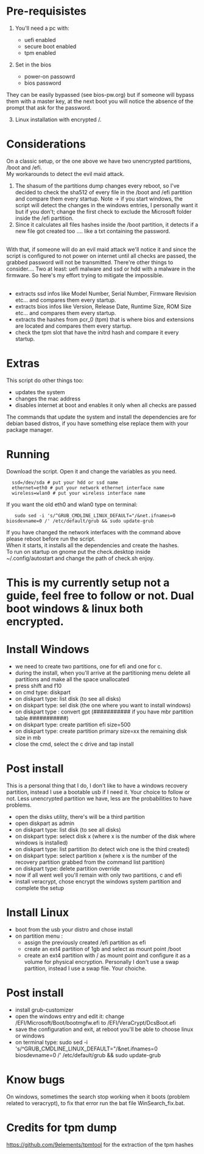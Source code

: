# Pre-requisistes

1) You'll need a pc with:</br>
   - uefi enabled
   - secure boot enabled
   - tpm enabled</br>
 
2) Set in the bios </br>
   - power-on passowrd
   - bios password</br>

They can be easily bypassed (see bios-pw.org) but if someone will bypass them with a master key, at the next boot you will notice the absence of the prompt that ask for the password.

3) Linux installation with encrypted /.</br>

# Considerations</br>
On a classic setup, or the one above we have two unencrypted partitions, /boot and /efi.</br>
My workarounds to detect the evil maid attack.</br>

  1) The shasum of the partitions dump changes every reboot, so I've decided to check the sha512 of every file in the /boot and /efi partition and compare them every startup. Note -> if you start windows, the script will detect the changes in the windows entries, I personally want it but if you don't; change the first check to exclude the Microsoft folder inside the /efi partition. </br>
  2) Since it calculates all files hashes inside the /boot partition, it detects if a new file got created too .... like a txt containing the password.
</br>
    With that, if someone will do an evil maid attack we'll notice it and since the script is configured to not power on internet until all checks are passed, the grabbed password will not be transmitted. There're other things to consider.... Two at least: uefi malware and ssd or hdd with a malware in the firmware. So here's my effort trying to mitigate the impossible.
</br>
</br>

   - extracts ssd infos like Model Number, Serial Number, Firmware Revision etc... and compares them every startup.
   - extracts bios infos like Version, Release Date, Runtime Size, ROM Size etc... and compares them every startup.
   - extracts the hashes from pcr_0 (tpm) that is where bios and extensions are located and compares them every startup.
   - check the tpm slot that have the initrd hash and compare it every startup.

# Extras
This script do other things too:
  - updates the system
  - changes the mac address 
  - disables internet at boot and enables it only when all checks are passed</br>
  
 The commands that update the system and install the dependencies are for debian based distros, if you have something else replace them with your package manager.

# Running
Download the script. Open it and change the variables as you need.</br>

      ssd=/dev/sda # put your hdd or ssd name
      ethernet=eth0 # put your network ethernet interface name 
      wireless=wlan0 # put your wireless interface name
      
If you want the old eth0 and wlan0 type on terminal:</br>

       sudo sed -i 's/^GRUB_CMDLINE_LINUX_DEFAULT="/&net.ifnames=0 biosdevname=0 /' /etc/default/grub && sudo update-grub 

If you have changed the network interfaces with the command above please reboot before run the script.</br>
When it starts, it installs all the dependencies and create the hashes.</br>
To run on startup on gnome put the check.desktop inside ~/.config/autostart and change the path of check.sh enjoy.

# This is my currently setup not a guide, feel free to follow or not. Dual boot windows & linux both encrypted.

# Install Windows</br>
- we need to create two partitions, one for efi and one for c.
- during the install, when you'll arrive at the partitioning menu delete all partitions and make all the space unallocated
- press shift and f10
- on cmd type: diskpart
- on diskpart type: list disk (to see all disks)
- on diskpart type: sel disk (the one where you want to install windows)
- on diskpart type : convert gpt (########### if you have mbr partition table ###########)
- on diskpart type: create partition efi size=500 
- on diskpart type: create partition primary size=xx the remaining disk size in mb
- close the cmd, select the c drive and tap install

# Post install </br>
This is a personal thing that I do, I don't like to have a windows recovery partition, instead I use a bootable usb if I need it.
Your choice to follow or not. Less unencrypted partition we have, less are the probabilities to have problems.
- open the disks utility, there's will be a third partition
- open diskpart as admin
- on diskpart type: list disk (to see all disks)
- on diskpart type: select disk x (where x is the number of the disk where windows is installed)
- on diskpart type: list partition (to detect wich one is the third created)
- on diskpart type: select partition x (where x is the number of the recovery partition grabbed from the command list partition)
- on diskpart type: delete partition override
- now if all went well you'll remain with only two partitions, c and efi
- install veracrypt, chose encrypt the windows system partition and complete the setup

# Install Linux</br>
- boot from the usb your distro and chose install 
- on partition menu : 
  -  assign the previously created /efi partition as efi 
  -  create an ext4 partition of 1gb and select as mount point /boot
  -  create an ext4 partition with / as mount point and configure it as a volume for physical encryption.
Personally I don't use a swap partition, instead I use a swap file. Your choiche. 

# Post install</br>
- install grub-customizer
- open the windows entry and edit it: change /EFI/Microsoft/Boot/bootmgfw.efi to /EFI/VeraCrypt/DcsBoot.efi
- save the configuration and exit, at reboot you'll be able to choose linux or windows
- on terminal type: sudo sed -i 's/^GRUB_CMDLINE_LINUX_DEFAULT="/&net.ifnames=0 biosdevname=0 /' /etc/default/grub  && sudo update-grub

# Know bugs
On windows, sometimes the search stop working when it boots (problem related to veracrypt), to fix that error run the bat file WinSearch_fix.bat.

# Credits for tpm dump
https://github.com/9elements/tpmtool for the extraction of the tpm hashes
